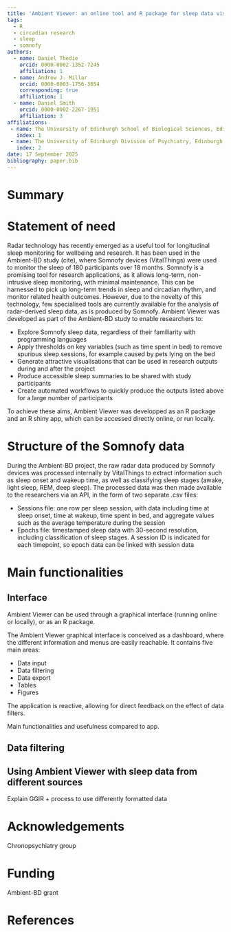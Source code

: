 ```yaml
---
title: 'Ambient Viewer: an online tool and R package for sleep data visualisation'
tags:
  - R
  - circadian research
  - sleep
  - somnofy
authors:
  - name: Daniel Thedie
    orcid: 0000-0002-1352-7245
    affiliation: 1
  - name: Andrew J. Millar
    orcid: 0000-0003-1756-3654
    corresponding: true
    affiliation: 1
  - name: Daniel Smith
    orcid: 0000-0002-2267-1951
    affiliation: 3
affiliations:
 - name: The University of Edinburgh School of Biological Sciences, Edinburgh, Scotland, UK
   index: 1
 - name: The University of Edinburgh Division of Psychiatry, Edinburgh, Scotland, UK
   index: 2
date: 17 September 2025
bibliography: paper.bib
---
```


# Summary


# Statement of need

Radar technology has recently emerged as a useful tool for longitudinal sleep monitoring for wellbeing and research. It has been used in the Ambient-BD study (cite), where Somnofy devices (VitalThings) were used to monitor the sleep of 180 participants over 18 months. Somnofy is a promising tool for research applications, as it allows long-term, non-intrusive sleep monitoring, with minimal maintenance. This can be harnessed to pick up long-term trends in sleep and circadian rhythm, and monitor related health outcomes. However, due to the novelty of this technology, few specialised tools are currently available for the analysis of radar-derived sleep data, as is produced by Somnofy. Ambient Viewer was developed as part of the Ambient-BD study to enable researchers to:
- Explore Somnofy sleep data, regardless of their familiarity with programming languages
- Apply thresholds on key variables (such as time spent in bed) to remove spurious sleep sessions, for example caused by pets lying on the bed
- Generate attractive visualisations that can be used in research outputs during and after the project
- Produce accessible sleep summaries to be shared with study participants
- Create automated workflows to quickly produce the outputs listed above for a large number of participants

To achieve these aims, Ambient Viewer was developped as an R package and an R shiny app, which can be accessed directly online, or run locally.

# Structure of the Somnofy data

During the Ambient-BD project, the raw radar data produced by Somnofy devices was processed internally by VitalThings to extract information such as sleep onset and wakeup time, as well as classifying sleep stages (awake, light sleep, REM, deep sleep). The processed data was then made available to the researchers via an API, in the form of two separate .csv files:
- Sessions file: one row per sleep session, with data including time at sleep onset, time at wakeup, time spent in bed, and aggregate values such as the average temperature during the session
- Epochs file: timestamped sleep data with 30-second resolution, including classification of sleep stages. A session ID is indicated for each timepoint, so epoch data can be linked with session data

# Main functionalities

## Interface

Ambient Viewer can be used through a graphical interface (running online or locally), or as an R package.

The Ambient Viewer graphical interface is conceived as a dashboard, where the different information and menus are easily reachable. It contains five main areas:
- Data input
- Data filtering
- Data export
- Tables
- Figures

The application is reactive, allowing for direct feedback on the effect of data filters.

Main functionalities and usefulness compared to app.

## Data filtering



## Using Ambient Viewer with sleep data from different sources

Explain GGIR + process to use differently formatted data

# Acknowledgements

Chronopsychiatry group

# Funding

Ambient-BD grant

# References
